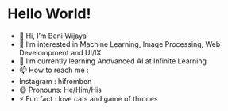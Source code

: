 # Hello World!

- 👋 Hi, I’m Beni Wijaya
- 👀 I’m interested in Machine Learning, Image Processing, Web Develompment and UI/IX
- 🌱 I’m currently learning Andvanced AI at Infinite Learning
- 📫 How to reach me :
- Instagram : hifromben
- 😄 Pronouns: He/Him/His
- ⚡ Fun fact : love cats and game of thrones

<!---
hifromben/hifromben is a ✨ special ✨ repository because its `README.md` (this file) appears on your GitHub profile.
You can click the Preview link to take a look at your changes.
--->
